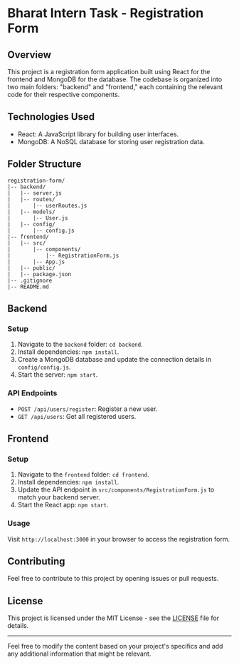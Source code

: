

# Bharat Intern Task - Registration Form

## Overview

This project is a registration form application built using React for the frontend and MongoDB for the database. The codebase is organized into two main folders: "backend" and "frontend," each containing the relevant code for their respective components.

## Technologies Used

- React: A JavaScript library for building user interfaces.
- MongoDB: A NoSQL database for storing user registration data.

## Folder Structure

```
registration-form/
|-- backend/
|   |-- server.js
|   |-- routes/
|       |-- userRoutes.js
|   |-- models/
|       |-- User.js
|   |-- config/
|       |-- config.js
|-- frontend/
|   |-- src/
|       |-- components/
|           |-- RegistrationForm.js
|       |-- App.js
|   |-- public/
|   |-- package.json
|-- .gitignore
|-- README.md
```

## Backend

### Setup

1. Navigate to the `backend` folder: `cd backend`.
2. Install dependencies: `npm install`.
3. Create a MongoDB database and update the connection details in `config/config.js`.
4. Start the server: `npm start`.

### API Endpoints

- `POST /api/users/register`: Register a new user.
- `GET /api/users`: Get all registered users.

## Frontend

### Setup

1. Navigate to the `frontend` folder: `cd frontend`.
2. Install dependencies: `npm install`.
3. Update the API endpoint in `src/components/RegistrationForm.js` to match your backend server.
4. Start the React app: `npm start`.

### Usage

Visit `http://localhost:3000` in your browser to access the registration form.

## Contributing

Feel free to contribute to this project by opening issues or pull requests.

## License

This project is licensed under the MIT License - see the [LICENSE](LICENSE) file for details.

---

Feel free to modify the content based on your project's specifics and add any additional information that might be relevant.
